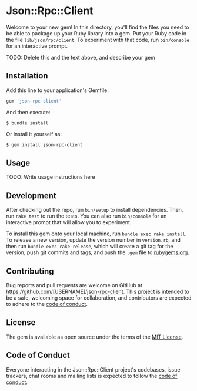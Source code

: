 # Json::Rpc::Client

Welcome to your new gem! In this directory, you'll find the files you need to be able to package up your Ruby library into a gem. Put your Ruby code in the file `lib/json/rpc/client`. To experiment with that code, run `bin/console` for an interactive prompt.

TODO: Delete this and the text above, and describe your gem

## Installation

Add this line to your application's Gemfile:

```ruby
gem 'json-rpc-client'
```

And then execute:

    $ bundle install

Or install it yourself as:

    $ gem install json-rpc-client

## Usage

TODO: Write usage instructions here

## Development

After checking out the repo, run `bin/setup` to install dependencies. Then, run `rake test` to run the tests. You can also run `bin/console` for an interactive prompt that will allow you to experiment.

To install this gem onto your local machine, run `bundle exec rake install`. To release a new version, update the version number in `version.rb`, and then run `bundle exec rake release`, which will create a git tag for the version, push git commits and tags, and push the `.gem` file to [rubygems.org](https://rubygems.org).

## Contributing

Bug reports and pull requests are welcome on GitHub at https://github.com/[USERNAME]/json-rpc-client. This project is intended to be a safe, welcoming space for collaboration, and contributors are expected to adhere to the [code of conduct](https://github.com/[USERNAME]/json-rpc-client/blob/master/CODE_OF_CONDUCT.md).


## License

The gem is available as open source under the terms of the [MIT License](https://opensource.org/licenses/MIT).

## Code of Conduct

Everyone interacting in the Json::Rpc::Client project's codebases, issue trackers, chat rooms and mailing lists is expected to follow the [code of conduct](https://github.com/[USERNAME]/json-rpc-client/blob/master/CODE_OF_CONDUCT.md).
